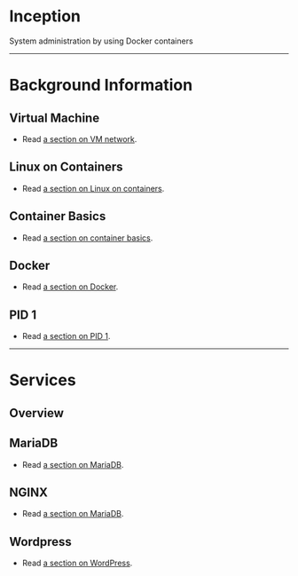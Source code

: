 # Inception

System administration by using Docker containers

---

# Background Information
## Virtual Machine
- Read [a section on VM network](docs/VMNETWORK.md).

## Linux on Containers
- Read [a section on Linux on containers](docs/LINUX.md).

## Container Basics
- Read [a section on container basics](docs/CONTAINER.md).

## Docker
- Read [a section on Docker](docs/DOCKER.md).

## PID 1
- Read [a section on PID 1](docs/PIDONE.md).

---

# Services
## Overview

## MariaDB
- Read [a section on MariaDB](docs/services/MARIADB.md).

## NGINX
- Read [a section on MariaDB](docs/services/NGINX.md). 

## Wordpress
- Read [a section on WordPress](docs/services/WP.md).
